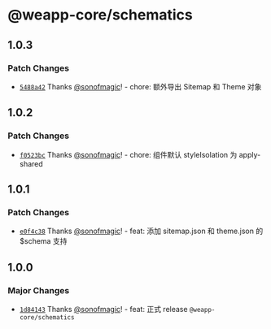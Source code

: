 # @weapp-core/schematics

## 1.0.3

### Patch Changes

- [`5488a42`](https://github.com/weapp-vite/weapp-vite/commit/5488a42dcd9b6848f29c9f0ac5797d3330165901) Thanks [@sonofmagic](https://github.com/sonofmagic)! - chore: 额外导出 Sitemap 和 Theme 对象

## 1.0.2

### Patch Changes

- [`f0523bc`](https://github.com/weapp-vite/weapp-vite/commit/f0523bc120655282fa411380c8fc227632f1460e) Thanks [@sonofmagic](https://github.com/sonofmagic)! - chore: 组件默认 styleIsolation 为 apply-shared

## 1.0.1

### Patch Changes

- [`e0f4c38`](https://github.com/weapp-vite/weapp-vite/commit/e0f4c386823ec99c653ad2b5e1cbf4344ac632b4) Thanks [@sonofmagic](https://github.com/sonofmagic)! - feat: 添加 sitemap.json 和 theme.json 的 $schema 支持

## 1.0.0

### Major Changes

- [`1d84143`](https://github.com/weapp-vite/weapp-vite/commit/1d8414388e2fb18d4ccec0d743de787d934e772e) Thanks [@sonofmagic](https://github.com/sonofmagic)! - feat: 正式 release `@weapp-core/schematics`
